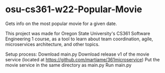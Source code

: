 # osu-cs361-w22-Popular-Movie
Gets info on the most popular movie for a given date.

This project was made for Oregon State University's CS361 Software Engineering 1 course, as a tool to learn about team coordination, agile, microservices architecture, and other topics.

Setup process:
Download main.py
Download release v1 of the movie service (located at https://github.com/martiame/361microservice)
Put the movie service in the same directory as main.py
Run main.py